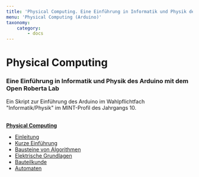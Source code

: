 ```yaml
---
title: 'Physical Computing. Eine Einführung in Informatik und Physik des Arduino mit dem Open Roberta Lab.'
menu: 'Physical Computing (Arduino)'
taxonomy:
    category:
        - docs
---
```


# Physical Computing

### Eine Einführung in Informatik und Physik des Arduino mit dem Open Roberta Lab

Ein Skript zur Einführung des Arduino im Wahlpflichtfach "Informatik/Physik" im MINT-Profil des Jahrgangs 10.

<br>

<div class="flex-box">
    <div class="overview-card">
    <strong><a href="./arduinoskript/">Physical Computing</a> </strong>
    <ul>
        <li><a href="./arduinoskript/einleitung">Einleitung </a></li>
        <li><a href="./arduinoskript/nepo">Kurze Einführung </a></li>
        <li><a href="./arduinoskript/bausteine-algorithmen">Bausteine von Algorithmen </a></li>
        <li><a href="./arduinoskript/elektrik">Elektrische Grundlagen </a></li>
        <li><a href="./arduinoskript/bauteilkunde">Bauteilkunde </a></li>
        <li><a href="./arduinoskript/automaten">Automaten</a></li>
    </ul>
    </div>
</div>

